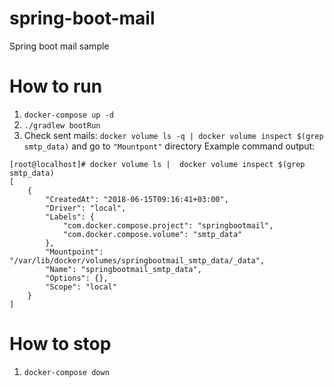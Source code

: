 # spring-boot-mail
Spring boot mail sample

# How to run

1. `docker-compose up -d`
2. `./gradlew bootRun`
3. Check sent mails: `docker volume ls -q | docker volume inspect $(grep smtp_data)` and go to `"Mountpont"` directory
Example command output:
```$xslt
[root@localhost]# docker volume ls |  docker volume inspect $(grep smtp_data)
[
    {
        "CreatedAt": "2018-06-15T09:16:41+03:00",
        "Driver": "local",
        "Labels": {
            "com.docker.compose.project": "springbootmail",
            "com.docker.compose.volume": "smtp_data"
        },
        "Mountpoint": "/var/lib/docker/volumes/springbootmail_smtp_data/_data",
        "Name": "springbootmail_smtp_data",
        "Options": {},
        "Scope": "local"
    }
]
```

# How to stop
1. `docker-compose down`